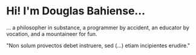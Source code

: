 # Hi! I'm Douglas Bahiense...
... a philosopher in substance, a programmer by accident, an educator by vocation, and a mountaineer for fun. 

"Non solum provectos debet instruere, sed (...) etiam incipientes erudire."
